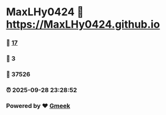 # MaxLHy0424 :link: https://MaxLHy0424.github.io 
### :page_facing_up: [17](https://MaxLHy0424.github.io/tag.html) 
### :speech_balloon: 3 
### :hibiscus: 37526 
### :alarm_clock: 2025-09-28 23:28:52 
### Powered by :heart: [Gmeek](https://github.com/Meekdai/Gmeek)
